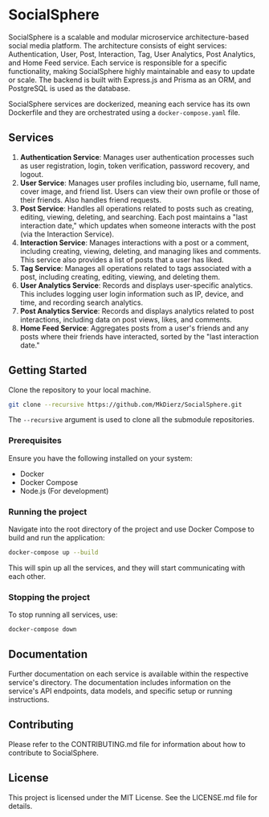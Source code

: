 # SocialSphere

SocialSphere is a scalable and modular microservice architecture-based social media platform. The architecture consists of eight services: Authentication, User, Post, Interaction, Tag, User Analytics, Post Analytics, and Home Feed service. Each service is responsible for a specific functionality, making SocialSphere highly maintainable and easy to update or scale. The backend is built with Express.js and Prisma as an ORM, and PostgreSQL is used as the database.

SocialSphere services are dockerized, meaning each service has its own Dockerfile and they are orchestrated using a `docker-compose.yaml` file.

## Services

1. **Authentication Service**: Manages user authentication processes such as user registration, login, token verification, password recovery, and logout.
2. **User Service**: Manages user profiles including bio, username, full name, cover image, and friend list. Users can view their own profile or those of their friends. Also handles friend requests.
3. **Post Service**: Handles all operations related to posts such as creating, editing, viewing, deleting, and searching. Each post maintains a "last interaction date," which updates when someone interacts with the post (via the Interaction Service).
4. **Interaction Service**: Manages interactions with a post or a comment, including creating, viewing, deleting, and managing likes and comments. This service also provides a list of posts that a user has liked.
5. **Tag Service**: Manages all operations related to tags associated with a post, including creating, editing, viewing, and deleting them.
6. **User Analytics Service**: Records and displays user-specific analytics. This includes logging user login information such as IP, device, and time, and recording search analytics.
7. **Post Analytics Service**: Records and displays analytics related to post interactions, including data on post views, likes, and comments.
8. **Home Feed Service**: Aggregates posts from a user's friends and any posts where their friends have interacted, sorted by the "last interaction date."

## Getting Started

Clone the repository to your local machine.

```bash
git clone --recursive https://github.com/MkDierz/SocialSphere.git
```

The `--recursive` argument is used to clone all the submodule repositories.

### Prerequisites

Ensure you have the following installed on your system:

- Docker
- Docker Compose
- Node.js (For development)

### Running the project

Navigate into the root directory of the project and use Docker Compose to build and run the application:

```bash
docker-compose up --build
```

This will spin up all the services, and they will start communicating with each other.

### Stopping the project

To stop running all services, use:

```bash
docker-compose down
```

## Documentation

Further documentation on each service is available within the respective service's directory. The documentation includes information on the service's API endpoints, data models, and specific setup or running instructions.

## Contributing

Please refer to the CONTRIBUTING.md file for information about how to contribute to SocialSphere.

## License

This project is licensed under the MIT License. See the LICENSE.md file for details.
